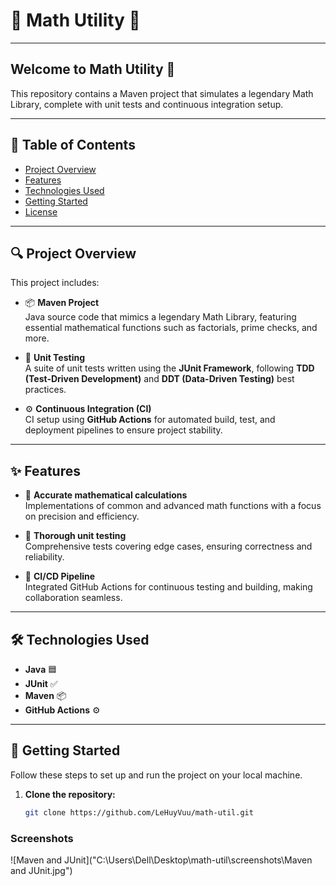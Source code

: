 
# 🌟 **Math Utility** 🌟

---

## **Welcome to Math Utility** 🚀

This repository contains a Maven project that simulates a legendary Math Library, complete with unit tests and continuous integration setup.

---

## **📜 Table of Contents**
- [Project Overview](#project-overview)
- [Features](#features)
- [Technologies Used](#technologies-used)
- [Getting Started](#getting-started)
- [License](#license)

---

## **🔍 Project Overview**

This project includes:

- 📦 **Maven Project**  
  Java source code that mimics a legendary Math Library, featuring essential mathematical functions such as factorials, prime checks, and more.
  
- 🧪 **Unit Testing**  
  A suite of unit tests written using the **JUnit Framework**, following **TDD (Test-Driven Development)** and **DDT (Data-Driven Testing)** best practices.
  
- ⚙️ **Continuous Integration (CI)**  
  CI setup using **GitHub Actions** for automated build, test, and deployment pipelines to ensure project stability.

---

## **✨ Features**

- 🔢 **Accurate mathematical calculations**  
  Implementations of common and advanced math functions with a focus on precision and efficiency.
  
- 🧪 **Thorough unit testing**  
  Comprehensive tests covering edge cases, ensuring correctness and reliability.
  
- 🚀 **CI/CD Pipeline**  
  Integrated GitHub Actions for continuous testing and building, making collaboration seamless.

---

## **🛠️ Technologies Used**

- **Java** 🟦
- **JUnit** ✅
- **Maven** 📦
- **GitHub Actions** ⚙️

---

## **🚀 Getting Started**

Follow these steps to set up and run the project on your local machine.

1. **Clone the repository:**
   ```bash
   git clone https://github.com/LeHuyVuu/math-util.git
### Screenshots
![Maven and JUnit]("C:\Users\Dell\Desktop\math-util\screenshots\Maven and JUnit.jpg")

